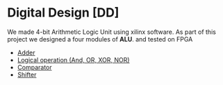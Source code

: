 # Digital Design [DD]

We made 4-bit Arithmetic Logic Unit using xilinx software. As part of this project we designed a four modules of **ALU**. and tested on FPGA
  - [Adder](https://github.com/hgmehta/AcademicProjects/tree/master/Semester%202/DD/ALU/alu) 
  - [Logical operation (And, OR, XOR, NOR)](https://github.com/hgmehta/AcademicProjects/tree/master/Semester%202/DD/ALU/logic)
  - [Comparator](https://github.com/hgmehta/AcademicProjects/tree/master/Semester%202/DD/ALU/comparator)
  - [Shifter](https://github.com/hgmehta/AcademicProjects/tree/master/Semester%202/DD/ALU/shifter)